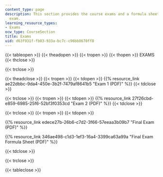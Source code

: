 ```yaml
---
content_type: page
description: This section provides the course exams and a formula sheet for the final
  exam.
learning_resource_types:
- Exams
ocw_type: CourseSection
title: Exams
uid: d63f931f-fb03-933a-bc7c-c96bb8670ff8
---
```


{{< tableopen >}}
{{< theadopen >}}
{{< tropen >}}
{{< thopen >}}
EXAMS
{{< thclose >}}

{{< trclose >}}

{{< theadclose >}}
{{< tropen >}}
{{< tdopen >}}
{{% resource_link ae22dbbc-9da4-450e-3b2f-7479af8641b5 "Exam 1 (PDF)" %}}
{{< tdclose >}}

{{< trclose >}}
{{< tropen >}}
{{< tdopen >}}
{{% resource_link 27f26cbd-e859-6985-25f6-52bf3f0353cd "Exam 2 (PDF)" %}}
{{< tdclose >}}

{{< trclose >}}
{{< tropen >}}
{{< tdopen >}}


{{% resource_link edece27b-26b6-c7d2-3f66-57eeaa3b09b7 "Final Exam (PDF)" %}}

{{% resource_link 346ae498-c1d3-1ef3-16a4-3399ca63a99a "Final Exam Formula Sheet (PDF)" %}}


{{< tdclose >}}

{{< trclose >}}

{{< tableclose >}}